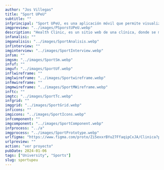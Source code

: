 ```yaml
---
author: "Jos Villegas"
title: "Sport UPeU"
subtitle: ""
infprincipal: "Sport UPeU, es una aplicación móvil que permite visualizar la información correspondiente a los eventos deportivos de la Universidad Peruana Unión como: fixture, resultados, reglamento, mapa de eventos, posiciones, entre otros."
imgpreview: "../images/PSporstUPeU.webp"
description: "Health Clinic, es un sitio web de una clínica, donde se muestran las siguientes características: acerca de nosotros, especialidades, staff médicos, entre otros."
infanalisi: ""
imganalisis: "../images/SportAnalisis.webp"
infinterview: ""
imginterview: "../images/SportInterview.webp"
infsm: ""
imgsm: "../images/SportSm.webp"
infuf: ""
imguf: "../images/SportUf.webp"
inflwireframe: ""
imglwireframe: "../images/Sportwireframe.webp"
infmwireframe: ""
imgmwireframe: "../images/SportMWireframe.webp"
inftc: ""
imgtc: "../images/SportTc.webp"
infgrid: ""
imggrid: "../images/SportGrid.webp"
inficons: ""
imgicons: "../images/SportIcons.webp"
infcomponent: ""
imgcomponent: "../images/SportComponent.webp"
infprocess: "../a"
imgprocess: "../images/SportPrototype.webp"
urlfigma: "https://www.figma.com/proto/Zi5exxrBYu27FfaqipCxJA/Clinica?page-id=1%3A4&node-id=1-33&viewport=254%2C371%2C0.04&t=pS8eLRgSJmtJx1lO-1&scaling=scale-down&content-scaling=fixed&starting-point-node-id=1%3A33"
urlpreview: ""
action: "ver proyecto"
pubDate: 2024-01-06
tags: ["University", "Sports"]
slug: sportupeu
---
```

